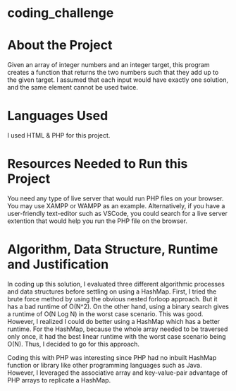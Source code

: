 # coding_challenge

# About the Project
Given an array of integer numbers and an integer target, this program creates a function that returns the two numbers such that they add up to the given target. I assumed that each input would have exactly one solution, and the same element cannot be used twice.

# Languages Used
I used HTML & PHP for this project.

# Resources Needed to Run this Project
You need any type of live server that would run PHP files on your browser. You may use XAMPP or WAMPP as an example. Alternatively, if you have
a user-friendly text-editor such as VSCode, you could search for a live server extention that would help you run the PHP file on the browser.

# Algorithm, Data Structure, Runtime and Justification
In coding up this solution, I evaluated three different algorithmic processes and data structures before settling on using a HashMap. First, I tried the brute force method by using the obvious nested forloop approach. But it has a bad runtime of O(N^2). On the other hand, using a binary search gives a runtime of O(N Log N) in the worst case scenario. This was good. However, I realized I could do better using a HashMap which has a better runtime. For the HashMap, because the whole array needed to be traversed only once, it had the best linear runtime with the worst case scenario being O(N). Thus, I decided to go for this approach.

Coding this with PHP was interesting since PHP had no inbuilt HashMap function or library like other programming languages such as Java. However, I leveraged the associative array and key-value-pair advantage of PHP arrays to replicate a HashMap.
